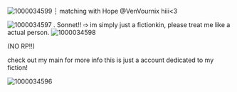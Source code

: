 ![1000034599](https://github.com/user-attachments/assets/631057ca-ff81-4d54-84ea-fe69d620e76a)
┆ matching with Hope @VenVournix hiii<3

![1000034597](https://github.com/user-attachments/assets/cac7da40-08ad-42de-a3ad-72623b39e85c)
. Sonnet!! ➩ im simply just a fictionkin, please treat me like a actual person. ![1000034598](https://github.com/user-attachments/assets/c6c23966-20e4-4f52-a8b6-9b102d714a6c)

(NO RP!!) 

check out my main for more info this is just a account dedicated to my fiction!

![1000034596](https://github.com/user-attachments/assets/1ec8d9af-8b77-4575-bc53-6b0398016d5a)

